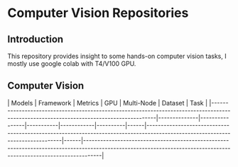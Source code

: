 # Computer Vision Repositories

## Introduction
This repository provides insight to some hands-on computer vision tasks, I mostly use google colab with T4/V100 GPU.



## Computer Vision
| Models                                                                                                                                 | Framework    | Metrics       | GPU | Multi-Node | Dataset | Task                                                                                                                                                              |
|----------------------------------------------------------------------------------------------------------------------------------------|--------------|----------------|-----------|------------|----------|------|------------------------------------------------------------------------------------------------------------------------------|------|------------------------------------------------------------------------------------------------------------------------------------------------------------------|
